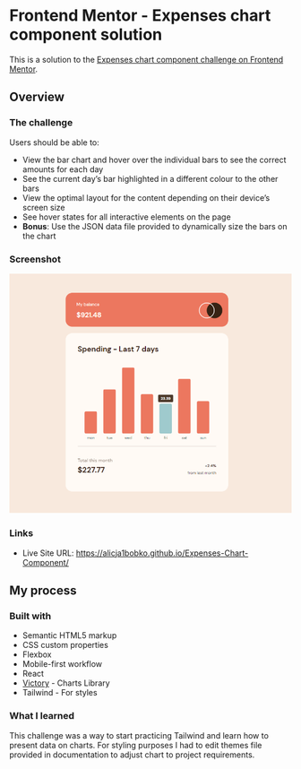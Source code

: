 # Frontend Mentor - Expenses chart component solution

This is a solution to the [Expenses chart component challenge on Frontend Mentor](https://www.frontendmentor.io/challenges/expenses-chart-component-e7yJBUdjwt).

## Overview

### The challenge

Users should be able to:

- View the bar chart and hover over the individual bars to see the correct amounts for each day
- See the current day’s bar highlighted in a different colour to the other bars
- View the optimal layout for the content depending on their device’s screen size
- See hover states for all interactive elements on the page
- **Bonus**: Use the JSON data file provided to dynamically size the bars on the chart

### Screenshot

![](./src/screenshots/onhover.png)

### Links

- Live Site URL: https://alicja1bobko.github.io/Expenses-Chart-Component/

## My process

### Built with

- Semantic HTML5 markup
- CSS custom properties
- Flexbox
- Mobile-first workflow
- React
- [Victory](https://formidable.com/open-source/victory/) - Charts Library
- Tailwind - For styles

### What I learned

This challenge was a way to start practicing Tailwind and learn how to present data on charts. For styling purposes I had to edit themes file provided in documentation to adjust chart to project requirements. 
